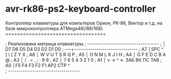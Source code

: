 # avr-rk86-ps2-keyboard-controller

   Контроллер клавиатуры для компьтеров
        Орион, РК-86, Вектор и т.д.
    на базе микроконтроллера ATMega48(/88/168).
    ==================================


;  Реализована матрица клавиатуры
; -----------------------------------
;    │ D7  D6  D5  D4  D3  D2  D1  D0
; ---+-------------------------------
; A7 │SPC  ^   ]   \   [   Z   Y   X
; A6 │ W   V   U   T   S   R   Q   P
; A5 │ O   N   M   L   K   J   I   H
; A4 │ G   F   E   D   C   B   A   @
; A3 │ /   .   =   ,   ;   :   9   8
; A2 │ 7   6   5   4   3   2   1   0
; A1 │ v  ->   ^  <-  ЗАБ ВК  ПС  TAB
; A0 │F5  F4  F3  F2  F1  AP2 CTP ^\
; -----------------------------------

